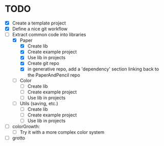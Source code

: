 # TODO

- [x] Create a template project
- [x] Define a nice git workflow
- [ ] Extract common code into libraries
  - [x] Paper
    - [x] Create lib
    - [x] Create example project
    - [x] Use lib in projects
    - [x] Create git repo
    - [x] in generative repo, add a 'dependency' section linking back to the PaperAndPencil repo
  - [ ] Color
    - [ ] Create lib
    - [ ] Create example project
    - [ ] Use lib in projects
  - [ ] Utils (saving, etc.)
    - [ ] Create lib
    - [ ] Create example project
    - [ ] Use lib in projects
- [ ] colorGrowth:
  - [ ] Try it with a more complex color system
- [ ] grotto
